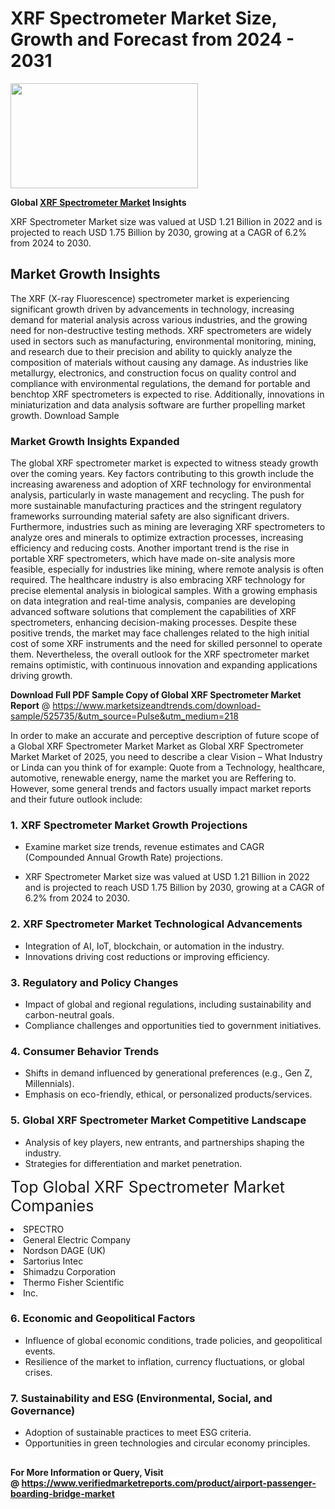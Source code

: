 <H1>XRF Spectrometer Market Size, Growth and Forecast from 2024 - 2031</H1><img class="aligncenter size-medium wp-image-584254" src="https://thirdeyenews.in/wp-content/uploads/2024/09/Global-Market-Research-300x168.jpeg" alt="" width="300" height="168" /><p><strong>Global&nbsp;<a href="https://www.marketsizeandtrends.com/download-sample/525735/&amp;utm_source=Pulse&amp;utm_medium=218">XRF Spectrometer Market</a> Insights</strong></p><p>XRF Spectrometer Market size was valued at USD 1.21 Billion in 2022 and is projected to reach USD 1.75 Billion by 2030, growing at a CAGR of 6.2% from 2024 to 2030.</p><p><h2>Market Growth Insights</h2> The XRF (X-ray Fluorescence) spectrometer market is experiencing significant growth driven by advancements in technology, increasing demand for material analysis across various industries, and the growing need for non-destructive testing methods. XRF spectrometers are widely used in sectors such as manufacturing, environmental monitoring, mining, and research due to their precision and ability to quickly analyze the composition of materials without causing any damage. As industries like metallurgy, electronics, and construction focus on quality control and compliance with environmental regulations, the demand for portable and benchtop XRF spectrometers is expected to rise. Additionally, innovations in miniaturization and data analysis software are further propelling market growth. Download Sample <h3>Market Growth Insights Expanded</h3> The global XRF spectrometer market is expected to witness steady growth over the coming years. Key factors contributing to this growth include the increasing awareness and adoption of XRF technology for environmental analysis, particularly in waste management and recycling. The push for more sustainable manufacturing practices and the stringent regulatory frameworks surrounding material safety are also significant drivers. Furthermore, industries such as mining are leveraging XRF spectrometers to analyze ores and minerals to optimize extraction processes, increasing efficiency and reducing costs. Another important trend is the rise in portable XRF spectrometers, which have made on-site analysis more feasible, especially for industries like mining, where remote analysis is often required. The healthcare industry is also embracing XRF technology for precise elemental analysis in biological samples. With a growing emphasis on data integration and real-time analysis, companies are developing advanced software solutions that complement the capabilities of XRF spectrometers, enhancing decision-making processes. Despite these positive trends, the market may face challenges related to the high initial cost of some XRF instruments and the need for skilled personnel to operate them. Nevertheless, the overall outlook for the XRF spectrometer market remains optimistic, with continuous innovation and expanding applications driving growth. </p><p><span class=""><strong>Download Full PDF Sample Copy of Global XRF Spectrometer Market Report</strong> @ <a href="https://www.marketsizeandtrends.com/download-sample/525735/&amp;utm_source=Pulse&amp;utm_medium=218" target="_blank">https://www.marketsizeandtrends.com/download-sample/525735/&amp;utm_source=Pulse&amp;utm_medium=218</a></span></p><p>In order to make an accurate and perceptive description of future scope of a Global&nbsp;XRF Spectrometer Market Market as Global&nbsp;XRF Spectrometer Market Market of 2025, you need to describe a clear Vision &ndash; What Industry or Linda can you think of for example: Quote from a Technology, healthcare, automotive, renewable energy, name the market you are Reffering to. However, some general trends and factors usually impact market reports and their future outlook include:</p><h3>1.&nbsp;<strong>XRF Spectrometer Market Growth Projections</strong></h3><ul><li>Examine market size trends, revenue estimates and CAGR (Compounded Annual Growth Rate) projections.</li><li><p>XRF Spectrometer Market size was valued at USD 1.21 Billion in 2022 and is projected to reach USD 1.75 Billion by 2030, growing at a CAGR of 6.2% from 2024 to 2030.</p></li></ul><h3>2.&nbsp;<strong>XRF Spectrometer Market Technological Advancements</strong></h3><ul><li>Integration of AI, IoT, blockchain, or automation in the industry.</li><li>Innovations driving cost reductions or improving efficiency.</li></ul><h3>3.&nbsp;<strong>Regulatory and Policy Changes</strong></h3><ul><li>Impact of global and regional regulations, including sustainability and carbon-neutral goals.</li><li>Compliance challenges and opportunities tied to government initiatives.</li></ul><h3>4.&nbsp;<strong>Consumer Behavior Trends</strong></h3><ul><li>Shifts in demand influenced by generational preferences (e.g., Gen Z, Millennials).</li><li>Emphasis on eco-friendly, ethical, or personalized products/services.</li></ul><h3>5.&nbsp;<strong>Global XRF Spectrometer Market Competitive Landscape</strong></h3><ul><li>Analysis of key players, new entrants, and partnerships shaping the industry.</li><li>Strategies for differentiation and market penetration.</li></ul><p data-pm-slice="1 1 []"><span style="color: inherit; font-family: inherit; font-size: 25px;">Top Global XRF Spectrometer Market Companies</span></p><div class="" data-test-id=""><p><li>SPECTRO</li><li> General Electric Company</li><li> Nordson DAGE (UK)</li><li> Sartorius Intec</li><li> Shimadzu Corporation</li><li> Thermo Fisher Scientific</li><li> Inc.</li></p></div><h3>6.&nbsp;<strong>Economic and Geopolitical Factors</strong></h3><ul><li>Influence of global economic conditions, trade policies, and geopolitical events.</li><li>Resilience of the market to inflation, currency fluctuations, or global crises.</li></ul><h3>7.&nbsp;<strong>Sustainability and ESG (Environmental, Social, and Governance)</strong></h3><ul><li>Adoption of sustainable practices to meet ESG criteria.</li><li>Opportunities in green technologies and circular economy principles.</li></ul><h2><strong style="font-size: 14px;">For More Information or Query, Visit @&nbsp;</strong><a style="background-color: #ffffff; font-size: 14px;" href="https://www.marketsizeandtrends.com/report/xrf-spectrometer-market/" target="_blank">https://www.verifiedmarketreports.com/product/airport-passenger-boarding-bridge-market</a></h2>
